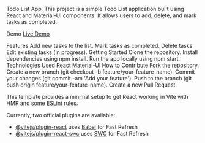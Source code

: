 
Todo List App.
This project is a simple Todo List application built using React and Material-UI components. It allows users to add, delete, and mark tasks as completed.

Demo
[Live Demo](https://neobis-front-to-do-list-react-67a75qo3v-nursultan.vercel.app)


Features
Add new tasks to the list.
Mark tasks as completed.
Delete tasks.
Edit existing tasks (in progress).
Getting Started
Clone the repository.
Install dependencies using npm install.
Run the app locally using npm start.
Technologies Used
React
Material-UI
How to Contribute
Fork the repository.
Create a new branch (git checkout -b feature/your-feature-name).
Commit your changes (git commit -am 'Add your feature').
Push to the branch (git push origin feature/your-feature-name).
Create a new Pull Request.

This template provides a minimal setup to get React working in Vite with HMR and some ESLint rules.

Currently, two official plugins are available:

- [@vitejs/plugin-react](https://github.com/vitejs/vite-plugin-react/blob/main/packages/plugin-react/README.md) uses [Babel](https://babeljs.io/) for Fast Refresh
- [@vitejs/plugin-react-swc](https://github.com/vitejs/vite-plugin-react-swc) uses [SWC](https://swc.rs/) for Fast Refresh
